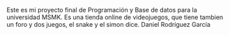 Este es mi proyecto final de Programación y Base de datos para la universidad MSMK.
Es una tienda online de videojuegos, que tiene tambien un foro y dos juegos, el snake y el simon dice.
Daniel Rodríguez García
